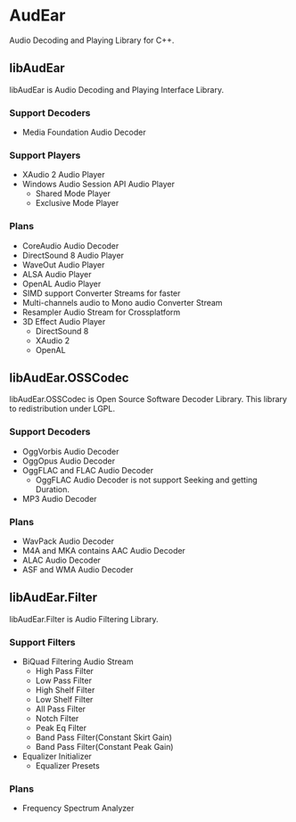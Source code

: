 # AudEar
Audio Decoding and Playing Library for C++.

## libAudEar
libAudEar is Audio Decoding and Playing Interface Library.

### Support Decoders
* Media Foundation Audio Decoder

### Support Players
* XAudio 2 Audio Player
* Windows Audio Session API Audio Player
  * Shared Mode Player
  * Exclusive Mode Player

### Plans
* CoreAudio Audio Decoder
* DirectSound 8 Audio Player
* WaveOut Audio Player
* ALSA Audio Player
* OpenAL Audio Player
* SIMD support Converter Streams for faster
* Multi-channels audio to Mono audio Converter Stream
* Resampler Audio Stream for Crossplatform
* 3D Effect Audio Player
  * DirectSound 8
  * XAudio 2
  * OpenAL

## libAudEar.OSSCodec
libAudEar.OSSCodec is Open Source Software Decoder Library. This library to redistribution under LGPL.

### Support Decoders
* OggVorbis Audio Decoder
* OggOpus Audio Decoder
* OggFLAC and FLAC Audio Decoder
  * OggFLAC Audio Decoder is not support Seeking and getting Duration.
* MP3 Audio Decoder

### Plans
* WavPack Audio Decoder
* M4A and MKA contains AAC Audio Decoder
* ALAC Audio Decoder
* ASF and WMA Audio Decoder

## libAudEar.Filter
libAudEar.Filter is Audio Filtering Library.

### Support Filters
* BiQuad Filtering Audio Stream
  * High Pass Filter
  * Low Pass Filter
  * High Shelf Filter
  * Low Shelf Filter
  * All Pass Filter
  * Notch Filter
  * Peak Eq Filter
  * Band Pass Filter(Constant Skirt Gain)
  * Band Pass Filter(Constant Peak Gain)
* Equalizer Initializer
  * Equalizer Presets

### Plans
* Frequency Spectrum Analyzer